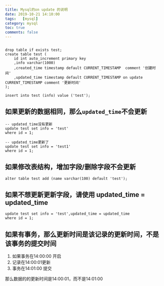 ```yaml
---
title: Mysql的on update 的说明
date: 2019-10-21 14:10:00
tags:	[mysql]
category: mysql
toc: true
comments: false
---
```


```

drop table if exists test;
create table test (
    id int auto_increment primary key
    ,info varchar(1000)
    ,created_time timestamp default CURRENT_TIMESTAMP  comment '创建时间'
    ,updated_time timestamp default CURRENT_TIMESTAMP on update CURRENT_TIMESTAMP comment '更新时间'
);

insert into test (info) value ('test');

```

## 如果更新的数据相同，那么`updated_time`不会更新

```
-- updated_time没有更新
update test set info = 'test'
where id = 1;

-- updated_time更新了
update test set info = 'test1'
where id = 1;
```

## 如果修改表结构，增加字段/删除字段不会更新

```
alter table test add (name varchar(100) default 'test');
```

## 如果不想更新更新字段，请使用 updated_time = updated_time

```
update test set info = 'test',updated_time = updated_time
where id = 1;
```

## 如果有事务，那么更新时间是该记录的更新时间，不是该事务的提交时间

1. 如果事务在14:00:00 开启
1. 记录在14:00:01更新
1. 事务在14:01:00 提交

那么数据的的更新时间是14:00:01，而不是14:01:00

